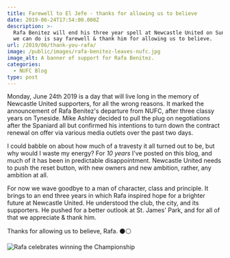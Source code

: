 ```yaml
---
title: Farewell to El Jefe - thanks for allowing us to believe
date: 2019-06-24T17:54:00.000Z
description: >-
  Rafa Benitez will end his three year spell at Newcastle United on Sunday. All
  we can do is say farewell & thank him for allowing us to believe.
url: /2019/06/thank-you-rafa/
image: /public/images/rafa-benitez-leaves-nufc.jpg
image_alt: A banner of support for Rafa Benitez.
categories:
  - NUFC Blog
type: post
---
```


Monday, June 24th 2019 is a day that will live long in the memory of Newcastle United supporters, for all the wrong reasons. It marked the announcement of Rafa Benitez's departure from NUFC, after three classy years on Tyneside. Mike Ashley decided to pull the plug on negotiations after the Spaniard all but confirmed his intentions to turn down the contract renewal on offer via various media outlets over the past two days.

I could babble on about how much of a travesty it all turned out to be, but why would I waste my energy? For _10 years_ I've posted on this blog, and much of it has been in predictable disappointment. Newcastle United needs to push the reset button, with new owners and new ambition, rather, any ambition at all.

For now we wave goodbye to a man of character, class and principle. It brings to an end three years in which Rafa inspired hope for a brighter future at Newcastle United. He understood the club, the city, and its supporters. He pushed for a better outlook at St. James' Park, and for all of that we appreciate & thank him.

Thanks for allowing us to believe, Rafa. ⚫️⚪️

![Rafa celebrates winning the Championship](https://www.tynetime.com/images/rafa-wins-championship-nufc.jpg)

